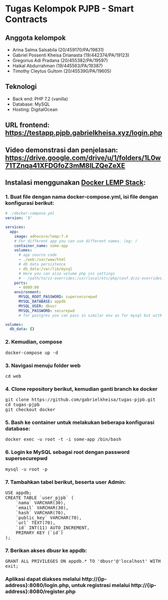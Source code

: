 <h1>Tugas Kelompok PJPB - Smart Contracts</h1>

<h2>Anggota kelompok</h2>

<ul>
  <li>Arina Salma Salsabila (20/459170/PA/19831)</li>
  <li>Gabriel Possenti Kheisa Drianasta (19/442374/PA/19123)</li>
  <li>Gregorius Adi Pradana (20/455382/PA/19597)</li>
  <li>Haikal Abdurrahman (19/445563/PA/19387)</li>
  <li>Timothy Cleytus Gultom (20/455390/PA/19605)</li>
</ul>

<h2>Teknologi</h2>

<ul>
  <li>Back end: PHP 7.2 (vanilla)</li>
  <li>Database: MySQL</li>
  <li>Hosting: DigitalOcean</li>
</ul>


<h2>URL frontend: <a href="https://testapp.pjpb.gabrielkheisa.xyz/login.php">https://testapp.pjpb.gabrielkheisa.xyz/login.php</a></h2>

<h2>Video demonstrasi dan penjelasan: <a href="https://drive.google.com/drive/u/1/folders/1L0w71TZnqa41XFDGfoZ3mM8ILZQeZeXE">https://drive.google.com/drive/u/1/folders/1L0w71TZnqa41XFDGfoZ3mM8ILZQeZeXE</a></h2>

<h2>Instalasi menggunakan <a href="https://github.com/adhocore/docker-lemp">Docker LEMP Stack</a>:</h2>
<h3>1. Buat file dengan nama <b>docker-compose.yml</b>, isi file dengan konfigurasi berikut:</h3>

```yaml
# ./docker-compose.yml
version: '3'

services:
  app:
    image: adhocore/lemp:7.4
    # For different app you can use different names. (eg: )
    container_name: some-app
    volumes:
      # app source code
      - ./web:/var/www/html
      # db data persistence
      - db_data:/var/lib/mysql
      # Here you can also volume php ini settings
      # - /path/to/zz-overrides:/usr/local/etc/php/conf.d/zz-overrides.ini
    ports:
      - 8080:80
    environment:
      MYSQL_ROOT_PASSWORD: supersecurepwd
      MYSQL_DATABASE: appdb
      MYSQL_USER: dbusr
      MYSQL_PASSWORD: securepwd
      # for postgres you can pass in similar env as for mysql but with PGSQL_ prefix

volumes:
  db_data: {}
```

<h3>2. Kemudian, compose </h3>

<pre>
docker-compose up -d
</pre>


<h3>3. Navigasi menuju folder <b>web</b> </h3>

<pre>
cd web
</pre>

<h3>4. Clone repository berikut, kemudian ganti branch ke <b>docker</b> </h3>

<pre>
git clone https://github.com/gabrielkheisa/tugas-pjpb.git
cd tugas-pjpb
git checkout docker
</pre>

<h3>5. Bash ke container untuk melakukan beberapa konfigurasi database: </h3>



<pre>
docker exec -u root -t -i some-app /bin/bash
</pre>

<h3>6. Login ke MySQL sebagai <b>root</b> dengan password <b>supersecurepwd</b></h3>

<pre>
mysql -u root -p
</pre>

<h3>7. Tambahkan tabel berikut, beserta user Admin:</h3>
<pre>
USE appdb;
CREATE TABLE `user_pjpb` (
	`nama` VARCHAR(30),
	`email` VARCHAR(30),
	`hash` VARCHAR(70),
	`public_key` VARCHAR(70),
	`url` TEXT(70),
	`id` INT(11) AUTO_INCREMENT,
	PRIMARY KEY (`id`)
);
</pre>

<h3>7. Berikan akses <b>dbusr</b> ke <b>appdb</b>:</h3>
<pre>
GRANT ALL PRIVILEGES ON appdb.* TO 'dbusr'@'localhost' WITH GRANT OPTION;
exit;
</pre>

<h3>Aplikasi dapat diakses melalui <b>http://{ip-address}:8080/login.php</b>, untuk registrasi melalui <b>http://{ip-address}:8080/register.php</b></h3>

